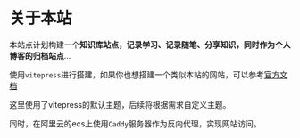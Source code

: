 # 关于本站 <Badge type="tip" text="About" />

本站点计划构建一个**知识库站点，记录学习、记录随笔、分享知识，同时作为个人博客的归档站点**...

使用`vitepress`进行搭建，如果你也想搭建一个类似本站的网站，可以参考[官方文档](https://vitepress.dev/zh/)

这里使用了vitepress的默认主题，后续将根据需求自定义主题。

同时，在阿里云的ecs上使用`Caddy`服务器作为反向代理，实现网站访问。
